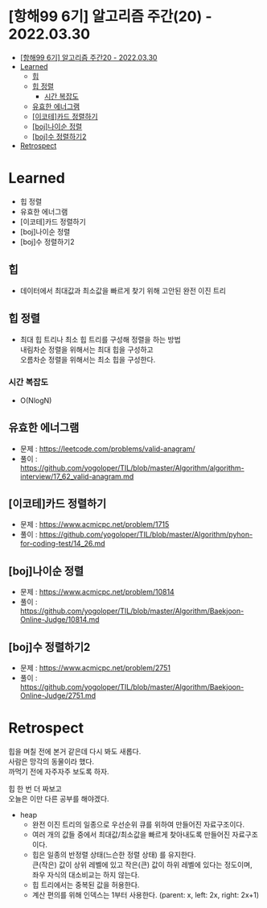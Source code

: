 # [항해99 6기] 알고리즘 주간(20) - 2022.03.30

<!-- TOC -->

- [[항해99 6기] 알고리즘 주간20 - 2022.03.30](#%ED%95%AD%ED%95%B499-6%EA%B8%B0-%EC%95%8C%EA%B3%A0%EB%A6%AC%EC%A6%98-%EC%A3%BC%EA%B0%8420---20220330)
- [Learned](#learned)
  - [힙](#%ED%9E%99)
  - [힙 정렬](#%ED%9E%99-%EC%A0%95%EB%A0%AC)
    - [시간 복잡도](#%EC%8B%9C%EA%B0%84-%EB%B3%B5%EC%9E%A1%EB%8F%84)
  - [유효한 에너그램](#%EC%9C%A0%ED%9A%A8%ED%95%9C-%EC%97%90%EB%84%88%EA%B7%B8%EB%9E%A8)
  - [[이코테]카드 정렬하기](#%EC%9D%B4%EC%BD%94%ED%85%8C%EC%B9%B4%EB%93%9C-%EC%A0%95%EB%A0%AC%ED%95%98%EA%B8%B0)
  - [[boj]나이순 정렬](#boj%EB%82%98%EC%9D%B4%EC%88%9C-%EC%A0%95%EB%A0%AC)
  - [[boj]수 정렬하기2](#boj%EC%88%98-%EC%A0%95%EB%A0%AC%ED%95%98%EA%B8%B02)
- [Retrospect](#retrospect)

<!-- /TOC -->

# Learned
- 힙 정렬
- 유효한 에너그램 
- [이코테]카드 정렬하기
- [boj]나이순 정렬
- [boj]수 정렬하기2

## 힙
- 데이터에서 최대값과 최소값을 빠르게 찾기 위해 고안된 완전 이진 트리

## 힙 정렬
- 최대 힙 트리나 최소 힙 트리를 구성해 정렬을 하는 방법  
  내림차순 정렬을 위해서는 최대 힙을 구성하고  
  오름차순 정렬을 위해서는 최소 힙을 구성한다.

### 시간 복잡도
- O(NlogN)

## 유효한 에너그램
- 문제 : https://leetcode.com/problems/valid-anagram/
- 풀이 : https://github.com/yogoloper/TIL/blob/master/Algorithm/algorithm-interview/17_62_valid-anagram.md  

## [이코테]카드 정렬하기
- 문제 : https://www.acmicpc.net/problem/1715
- 풀이 : https://github.com/yogoloper/TIL/blob/master/Algorithm/pyhon-for-coding-test/14_26.md  

## [boj]나이순 정렬
- 문제 : https://www.acmicpc.net/problem/10814
- 풀이 : https://github.com/yogoloper/TIL/blob/master/Algorithm/Baekjoon-Online-Judge/10814.md  

## [boj]수 정렬하기2
- 문제 : https://www.acmicpc.net/problem/2751
- 풀이 : https://github.com/yogoloper/TIL/blob/master/Algorithm/Baekjoon-Online-Judge/2751.md  

# Retrospect
힙을 며칠 전에 본거 같은데 다시 봐도 새롭다.  
사람은 망각의 동물이라 했다.  
까먹기 전에 자주자주 보도록 하자.  

힙 한 번 더 짜보고  
오늘은 이만 다른 공부를 해야겠다.

-  heap  
    - 완전 이진 트리의 일종으로 우선순위 큐를 위하여 만들어진 자료구조이다.
    - 여러 개의 값들 중에서 최대값/최소값을 빠르게 찾아내도록 만들어진 자료구조이다.
    - 힙은 일종의 반정렬 상태(느슨한 정렬 상태) 를 유지한다.  
      큰(작은) 값이 상위 레벨에 있고 작은(큰) 값이 하위 레벨에 있다는 정도이며,  
      좌우 자식의 대소비교는 하지 않는다.
    - 힙 트리에서는 중복된 값을 허용한다.
    - 계산 편의를 위해 인덱스는 1부터 사용한다. (parent: x, left: 2x, right: 2x+1)
